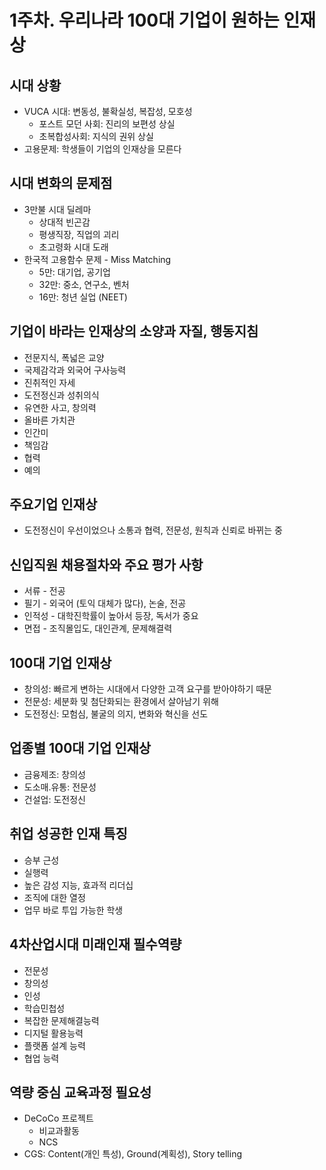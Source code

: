 # 1주차. 우리나라 100대 기업이 원하는 인재상

## 시대 상황

- VUCA 시대: 변동성, 불확실성, 복잡성, 모호성
  - 포스트 모던 사회: 진리의 보편성 상실
  - 초복합성사회: 지식의 권위 상실
- 고용문제: 학생들이 기업의 인재상을 모른다

## 시대 변화의 문제점

- 3만불 시대 딜레마
  - 상대적 빈곤감
  - 평생직장, 직업의 괴리
  - 초고령화 시대 도래
- 한국적 고용함수 문제 - Miss Matching
  - 5만: 대기업, 공기업
  - 32만: 중소, 연구소, 벤처
  - 16만: 청년 실업 (NEET)

## 기업이 바라는 인재상의 소양과 자질, 행동지침

- 전문지식, 폭넓은 교양
- 국제감각과 외국어 구사능력
- 진취적인 자세
- 도전정신과 성취의식
- 유연한 사고, 창의력
- 올바른 가치관
- 인간미
- 책임감
- 협력
- 예의

## 주요기업 인재상

- 도전정신이 우선이었으나 소통과 협력, 전문성, 원칙과 신뢰로 바뀌는 중

## 신입직원 채용절차와 주요 평가 사항

- 서류 - 전공
- 필기 - 외국어 (토익 대체가 많다), 논술, 전공
- 인적성 - 대학진학률이 높아서 등장, 독서가 중요
- 면접 - 조직몰입도, 대인관계, 문제해결력

## 100대 기업 인재상

- 창의성: 빠르게 변하는 시대에서 다양한 고객 요구를 받아야하기 때문
- 전문성: 세분화 및 첨단화되는 환경에서 살아남기 위해
- 도전정신: 모험심, 불굴의 의지, 변화와 혁신을 선도

## 업종별 100대 기업 인재상

- 금융제조: 창의성
- 도소매.유통: 전문성
- 건설업: 도전정신

## 취업 성공한 인재 특징

- 승부 근성
- 실행력
- 높은 감성 지능, 효과적 리더십
- 조직에 대한 열정
- 업무 바로 투입 가능한 학생

## 4차산업시대 미래인재 필수역량

- 전문성
- 창의성
- 인성
- 학습민첩성
- 복잡한 문제해결능력
- 디지털 활용능력
- 플랫폼 설계 능력
- 협업 능력

## 역량 중심 교육과정 필요성

- DeCoCo 프로젝트
  - 비교과활동
  - NCS
- CGS: Content(개인 특성), Ground(계획성), Story telling
